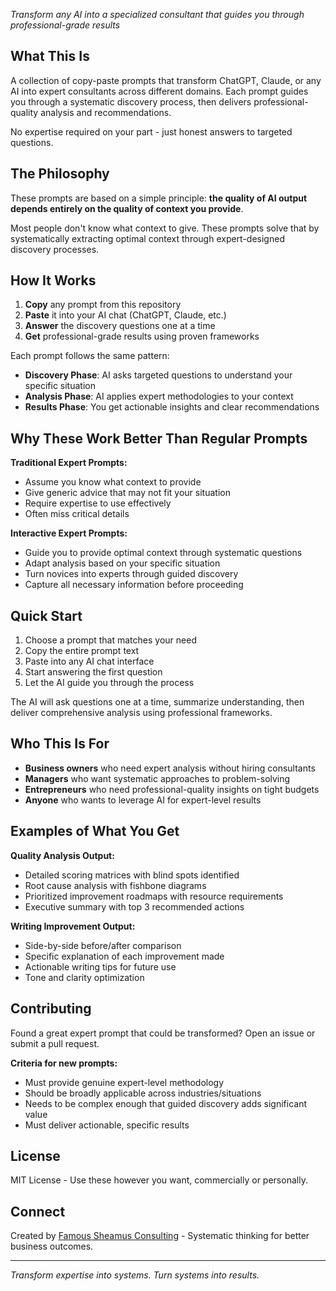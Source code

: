 *Transform any AI into a specialized consultant that guides you through professional-grade results*

## What This Is

A collection of copy-paste prompts that transform ChatGPT, Claude, or any AI into expert consultants across different domains. Each prompt guides you through a systematic discovery process, then delivers professional-quality analysis and recommendations.

No expertise required on your part - just honest answers to targeted questions.

## The Philosophy

These prompts are based on a simple principle: **the quality of AI output depends entirely on the quality of context you provide**. 

Most people don't know what context to give. These prompts solve that by systematically extracting optimal context through expert-designed discovery processes.

## How It Works

1. **Copy** any prompt from this repository
2. **Paste** it into your AI chat (ChatGPT, Claude, etc.)
3. **Answer** the discovery questions one at a time
4. **Get** professional-grade results using proven frameworks

Each prompt follows the same pattern:
- **Discovery Phase**: AI asks targeted questions to understand your specific situation
- **Analysis Phase**: AI applies expert methodologies to your context  
- **Results Phase**: You get actionable insights and clear recommendations

## Why These Work Better Than Regular Prompts

**Traditional Expert Prompts:**
- Assume you know what context to provide
- Give generic advice that may not fit your situation
- Require expertise to use effectively
- Often miss critical details

**Interactive Expert Prompts:**
- Guide you to provide optimal context through systematic questions
- Adapt analysis based on your specific situation  
- Turn novices into experts through guided discovery
- Capture all necessary information before proceeding

## Quick Start

1. Choose a prompt that matches your need
2. Copy the entire prompt text
3. Paste into any AI chat interface
4. Start answering the first question
5. Let the AI guide you through the process

The AI will ask questions one at a time, summarize understanding, then deliver comprehensive analysis using professional frameworks.

## Who This Is For

- **Business owners** who need expert analysis without hiring consultants
- **Managers** who want systematic approaches to problem-solving  
- **Entrepreneurs** who need professional-quality insights on tight budgets
- **Anyone** who wants to leverage AI for expert-level results

## Examples of What You Get

**Quality Analysis Output:**
- Detailed scoring matrices with blind spots identified
- Root cause analysis with fishbone diagrams
- Prioritized improvement roadmaps with resource requirements
- Executive summary with top 3 recommended actions

**Writing Improvement Output:**
- Side-by-side before/after comparison
- Specific explanation of each improvement made
- Actionable writing tips for future use
- Tone and clarity optimization

## Contributing

Found a great expert prompt that could be transformed? Open an issue or submit a pull request. 

**Criteria for new prompts:**
- Must provide genuine expert-level methodology
- Should be broadly applicable across industries/situations  
- Needs to be complex enough that guided discovery adds significant value
- Must deliver actionable, specific results

## License

MIT License - Use these however you want, commercially or personally.

## Connect

Created by [Famous Sheamus Consulting](https://github.com/famousseamus) - Systematic thinking for better business outcomes.

---

*Transform expertise into systems. Turn systems into results.*

